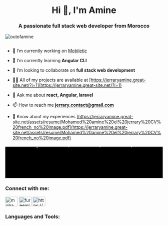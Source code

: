 <h1 align="center">Hi 👋, I'm Amine</h1>
<h3 align="center">A passionate full stack web developer from Morocco</h3>

<p align="left">
  <img src="https://komarev.com/ghpvc/?username=outofamine&label=Profile%20views&color=0e75b6&style=flat" alt="outofamine" />
</p>

<p align="left">
  <a href="https://twitter.com/" target="blank"><img src="https://img.shields.io/twitter/follow/?logo=twitter&style=for-the-badge" alt="" /></a>
</p>

- 🔭 I’m currently working on [Mobiletic](https://mobiletic.com/)

- 🌱 I’m currently learning **Angular CLI**

- 👯 I’m looking to collaborate on **full stack web development**

- 👨‍💻 All of my projects are available at [https://jerraryamine.great-site.net/?i=1](https://jerraryamine.great-site.net/?i=1)

- 💬 Ask me about **react, Angular, laravel**

- 📫 How to reach me **jerrary.contact@gmail.com**

- 📄 Know about my experiences [https://jerraryamine.great-site.net/assets/resume/Mohamed%20amine%20el%20jerrary%20CV%20french_no%20image.pdf](https://jerraryamine.great-site.net/assets/resume/Mohamed%20amine%20el%20jerrary%20CV%20french_no%20image.pdf)

<div class="stars">
  <div class="star"></div>
  <div class="star"></div>
  <div class="star"></div>
  <div class="star"></div>
  <div class="star"></div>
</div>

<h3 align="left">Connect with me:</h3>
<p align="left">
  <a href="https://linkedin.com/in/mohamed amine el jerrary" target="blank"><img align="center" src="https://raw.githubusercontent.com/rahuldkjain/github-profile-readme-generator/master/src/images/icons/Social/linked-in-alt.svg" alt="mohamed amine el jerrary" height="30" width="40" /></a>
  <a href="https://instagram.com/fureemine" target="blank"><img align="center" src="https://raw.githubusercontent.com/rahuldkjain/github-profile-readme-generator/master/src/images/icons/Social/instagram.svg" alt="fureemine" height="30" width="40" /></a>
  <a href="https://www.youtube.com/c/https://www.youtube.com/@ajidevelopper" target="blank"><img align="center" src="https://raw.githubusercontent.com/rahuldkjain/github-profile-readme-generator/master/src/images/icons/Social/youtube.svg" alt="https://www.youtube.com/@ajidevelopper" height="30" width="40" /></a>
</p>

<h3 align="left">Languages and Tools:</h3>
<p align="left">
  <!-- Your languages and tools section here -->
</p>

<style>
  .stars {
    position: relative;
    width: 100%;
    height: 100px;
    overflow: hidden;
    background: #000;
    margin-top: 20px;
  }

  .star {
    position: absolute;
    width: 2px;
    height: 2px;
    background: white;
    animation: star-animation 3s infinite linear;
  }

  @keyframes star-animation {
    0% {
      transform: translateY(0) rotate(0deg);
    }
    100% {
      transform: translateY(100px) rotate(360deg);
    }
  }

  .stars .star:nth-child(1) {
    top: 0;
    left: 20%;
    animation-delay: 0s;
  }

  .stars .star:nth-child(2) {
    top: 0;
    left: 40%;
    animation-delay: 0.5s;
  }

  .stars .star:nth-child(3) {
    top: 0;
    left: 60%;
    animation-delay: 1s;
  }

  .stars .star:nth-child(4) {
    top: 0;
    left: 80%;
    animation-delay: 1.5s;
  }

  .stars .star:nth-child(5) {
    top: 0;
    left: 100%;
    animation-delay: 2s;
  }
</style>
